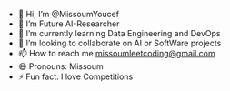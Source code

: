 - 👋 Hi, I’m @MissoumYoucef
- 👀 I’m Future AI-Researcher
- 🌱 I’m currently learning Data Engineering and DevOps
- 💞️ I’m looking to collaborate on AI or SoftWare projects
- 📫 How to reach me missoumleetcoding@gmail.com
- 😄 Pronouns: Missoum
- ⚡ Fun fact: I love Competitions

<!---
MissoumYoucef/MissoumYoucef is a ✨ special ✨ repository because its `README.md` (this file) appears on your GitHub profile.
You can click the Preview link to take a look at your changes.
--->
